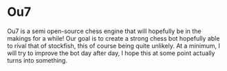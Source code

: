 # Ou7
Ou7 is a semi open-source chess engine that will hopefully be in the makings for a while! Our goal is to create a strong chess bot hopefully able to rival that of stockfish, this of course being quite unlikely. At a minimum, I will try to improve the bot day after day, I hope this at some point actually turns into something.
